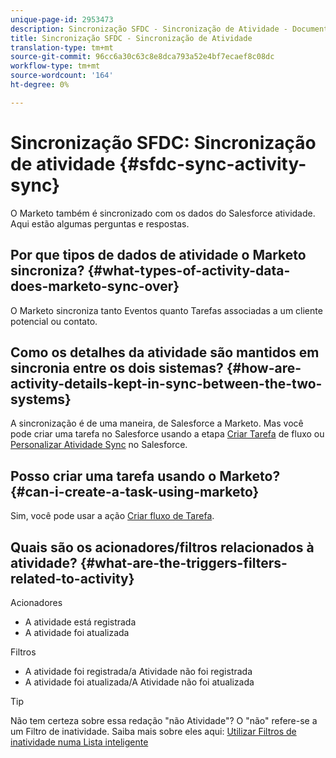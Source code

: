 ```yaml
---
unique-page-id: 2953473
description: Sincronização SFDC - Sincronização de Atividade - Documentos do Marketing - Documentação do produto
title: Sincronização SFDC - Sincronização de Atividade
translation-type: tm+mt
source-git-commit: 96cc6a30c63c8e8dca793a52e4bf7ecaef8c08dc
workflow-type: tm+mt
source-wordcount: '164'
ht-degree: 0%

---
```



# Sincronização SFDC: Sincronização de atividade {#sfdc-sync-activity-sync}

O Marketo também é sincronizado com os dados do Salesforce atividade. Aqui estão algumas perguntas e respostas.

## Por que tipos de dados de atividade o Marketo sincroniza? {#what-types-of-activity-data-does-marketo-sync-over}

O Marketo sincroniza tanto Eventos quanto Tarefas associadas a um cliente potencial ou contato.

## Como os detalhes da atividade são mantidos em sincronia entre os dois sistemas? {#how-are-activity-details-kept-in-sync-between-the-two-systems}

A sincronização é de uma maneira, de Salesforce a Marketo. Mas você pode criar uma tarefa no Salesforce usando a etapa [Criar Tarefa](../../../../product-docs/core-marketo-concepts/smart-campaigns/salesforce-flow-actions/create-task.md) de fluxo ou [Personalizar Atividade Sync](../../../../product-docs/crm-sync/salesforce-sync/setup/optional-steps/customize-activities-sync.md) no Salesforce.

## Posso criar uma tarefa usando o Marketo? {#can-i-create-a-task-using-marketo}

Sim, você pode usar a ação [Criar fluxo de Tarefa](../../../../product-docs/core-marketo-concepts/smart-campaigns/salesforce-flow-actions/create-task.md).

## Quais são os acionadores/filtros relacionados à atividade? {#what-are-the-triggers-filters-related-to-activity}

Acionadores

* A atividade está registrada
* A atividade foi atualizada

Filtros

* A atividade foi registrada/a Atividade não foi registrada
* A atividade foi atualizada/A Atividade não foi atualizada

>[!TIP]
>
>Não tem certeza sobre essa redação &quot;não Atividade&quot;? O &quot;não&quot; refere-se a um Filtro de inatividade. Saiba mais sobre eles aqui: [Utilizar Filtros de inatividade numa Lista inteligente](../../../../product-docs/core-marketo-concepts/smart-lists-and-static-lists/using-smart-lists/use-inactivity-filters-in-a-smart-list.md)

